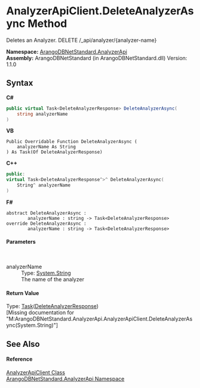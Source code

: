 # AnalyzerApiClient.DeleteAnalyzerAsync Method 
 

Deletes an Analyzer. DELETE /_api/analyzer/{analyzer-name}

**Namespace:**&nbsp;<a href="f48ee31e-1647-0102-266d-cd4a9dbda16e">ArangoDBNetStandard.AnalyzerApi</a><br />**Assembly:**&nbsp;ArangoDBNetStandard (in ArangoDBNetStandard.dll) Version: 1.1.0

## Syntax

**C#**<br />
``` C#
public virtual Task<DeleteAnalyzerResponse> DeleteAnalyzerAsync(
	string analyzerName
)
```

**VB**<br />
``` VB
Public Overridable Function DeleteAnalyzerAsync ( 
	analyzerName As String
) As Task(Of DeleteAnalyzerResponse)
```

**C++**<br />
``` C++
public:
virtual Task<DeleteAnalyzerResponse^>^ DeleteAnalyzerAsync(
	String^ analyzerName
)
```

**F#**<br />
``` F#
abstract DeleteAnalyzerAsync : 
        analyzerName : string -> Task<DeleteAnalyzerResponse> 
override DeleteAnalyzerAsync : 
        analyzerName : string -> Task<DeleteAnalyzerResponse> 
```


#### Parameters
&nbsp;<dl><dt>analyzerName</dt><dd>Type: <a href="https://docs.microsoft.com/dotnet/api/system.string" target="_blank" rel="noopener noreferrer">System.String</a><br />The name of the analyzer</dd></dl>

#### Return Value
Type: <a href="https://docs.microsoft.com/dotnet/api/system.threading.tasks.task-1" target="_blank" rel="noopener noreferrer">Task</a>(<a href="1dc37d89-fe12-0780-aef1-40530b18364f">DeleteAnalyzerResponse</a>)<br />\[Missing <returns> documentation for "M:ArangoDBNetStandard.AnalyzerApi.AnalyzerApiClient.DeleteAnalyzerAsync(System.String)"\]

## See Also


#### Reference
<a href="fe268bc6-745d-8618-0cbb-dc42b03b94a1">AnalyzerApiClient Class</a><br /><a href="f48ee31e-1647-0102-266d-cd4a9dbda16e">ArangoDBNetStandard.AnalyzerApi Namespace</a><br />